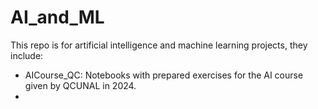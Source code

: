 # AI_and_ML
This repo is for artificial intelligence and machine learning projects, they include:
- AICourse_QC: Notebooks with prepared exercises for the AI course given by QCUNAL in 2024.
- 
